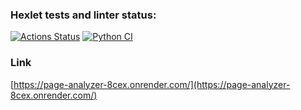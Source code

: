### Hexlet tests and linter status:
[![Actions Status](https://github.com/lisa-gold/python-project-83/actions/workflows/hexlet-check.yml/badge.svg)](https://github.com/lisa-gold/python-project-83/actions)
[![Python CI](https://github.com/lisa-gold/python-project-83/actions/workflows/pyci.yml/badge.svg)](https://github.com/lisa-gold/python-project-83/actions/workflows/pyci.yml)

### Link
[https://page-analyzer-8cex.onrender.com/](https://page-analyzer-8cex.onrender.com/)